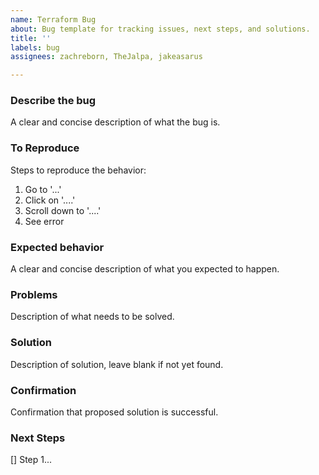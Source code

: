 ```yaml
---
name: Terraform Bug
about: Bug template for tracking issues, next steps, and solutions.
title: ''
labels: bug
assignees: zachreborn, TheJalpa, jakeasarus

---
```


### Describe the bug
A clear and concise description of what the bug is.

### To Reproduce
Steps to reproduce the behavior:
1. Go to '...'
2. Click on '....'
3. Scroll down to '....'
4. See error

### Expected behavior
A clear and concise description of what you expected to happen.

### Problems
Description of what needs to be solved. 

### Solution
Description of solution, leave blank if not yet found.

### Confirmation
Confirmation that proposed solution is successful. 

### Next Steps
[] Step 1...
